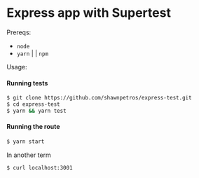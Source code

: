 # Express app with Supertest

Prereqs:

 - `node`
 - `yarn` | | `npm`

Usage:

#### Running tests

```sh
$ git clone https://github.com/shawnpetros/express-test.git
$ cd express-test
$ yarn && yarn test
```

#### Running the route

```sh
$ yarn start
```

In another term

```sh
$ curl localhost:3001
```
